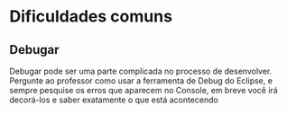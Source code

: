 # Dificuldades comuns

## Debugar

Debugar pode ser uma parte complicada no processo de desenvolver. Pergunte ao professor como usar a ferramenta de Debug do Eclipse, e sempre pesquise os erros que aparecem no Console, em breve você irá decorá-los e saber exatamente o que está acontecendo